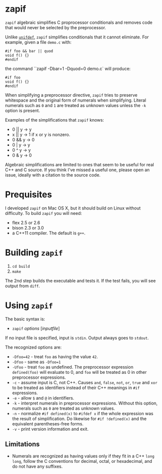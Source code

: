# zapif
`zapif` algebraic simplifies C proprocessor conditionals and removes code that would never be selected by the preprocessor.

Unlike [`unifdef`](http://dotat.at/prog/unifdef/), `zapif` simplifies conditionals that it cannot eliminate. For example, given a file `demo.c` with:
```
#if foo && bar || quod
void f() {}
#endif
```
the command ``zapif -Dbar=1 -Dquod=0 demo.c` will produce:
```
#if foo
void f() {}
#endif
```
When simplifying a preprocessor directive, `zapif` tries to preserve whitespace
and the original form of numerals when simplifying. Literal numerals such as
`0` and `1` are treated as unknown values unless the `-k` option is present.

Examples of the simplifications that `zapif` knows:
* 0 || y -> y
* x || y -> 1 if x or y is nonzero.
* 0 && y -> 0
* 0 | y -> y
* 0 ^ y -> y
* 0 & y -> 0

Algebraic simplifications are limited to ones that seem to be useful for real C++ and C source. If you think I've missed a useful one, please open an issue, ideally with a citation to the source code.

# Prequisites

I developed `zapif` on Mac OS X, but it should build on Linux without
difficulty. To build `zapif` you will need:

* flex 2.5 or 2.6
* bison 2.3 or 3.0
* a C++11 compiler. The default is `g++`.

# Building `zapif`

1. `cd build`
2. `make`

The 2nd step builds the executable and tests it. If the test fails, you will see output from `diff`.

# Using `zapif`

The basic syntax is:
* `zapif` _options_ [_inputfile_]

If no input file is specified, input is `stdin`.
Output always goes to `stdout`.

The recognized options are:

* `-Dfoo=42` - treat `foo` as having the value `42`.
* `-Dfoo` - same as `-Dfoo=1`
* `-Ufoo` - treat `foo` as undefined. The preprocessor expression `defined(foo)` will evaluate to 0, and `foo` will be treated as 0 in other preprocessor expressions.
* `-c` - assume input is C, not C++. Causes `and`, `false`, `not`, `or`, `true` and `xor` to be treated as identifiers instead of their C++ meanings in `#if` expressions.
* `-e` - allow `$` and `@` in identifiers.
* `-k` - interpret numerals in preprocessor expressions. Without this option, numerals such as `0` are treated as unknown values.
* `-n` - normalize `#if defined(x)` to `#ifdef x` if the whole expression was the result of simplification. Do likewise for `#if !defined(x)` and the equivalent parentheses-free forms.
* `-v` - print version information and exit.

## Limitations

* Numerals are recognized as having values only if they fit in a C++
  `long long`, follow the C conventions for decimal, octal, or hexadecimal,
  and do not have any suffixes.
